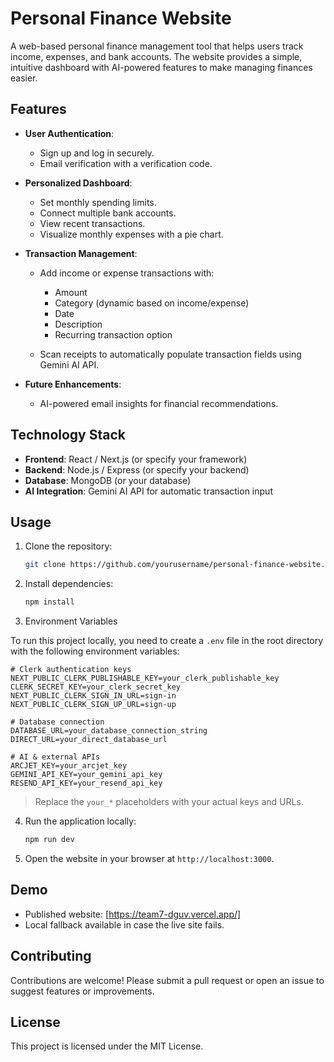 # Personal Finance Website

A web-based personal finance management tool that helps users track income, expenses, and bank accounts. The website provides a simple, intuitive dashboard with AI-powered features to make managing finances easier.

## Features

* **User Authentication**:

  * Sign up and log in securely.
  * Email verification with a verification code.

* **Personalized Dashboard**:

  * Set monthly spending limits.
  * Connect multiple bank accounts.
  * View recent transactions.
  * Visualize monthly expenses with a pie chart.

* **Transaction Management**:

  * Add income or expense transactions with:

    * Amount
    * Category (dynamic based on income/expense)
    * Date
    * Description
    * Recurring transaction option
  * Scan receipts to automatically populate transaction fields using Gemini AI API.

* **Future Enhancements**:

  * AI-powered email insights for financial recommendations.

## Technology Stack

* **Frontend**: React / Next.js (or specify your framework)
* **Backend**: Node.js / Express (or specify your backend)
* **Database**: MongoDB (or your database)
* **AI Integration**: Gemini AI API for automatic transaction input

## Usage

1. Clone the repository:

   ```bash
   git clone https://github.com/yourusername/personal-finance-website.git
   ```
2. Install dependencies:

   ```bash
   npm install
   ```
3. Environment Variables

To run this project locally, you need to create a `.env` file in the root directory with the following environment variables:

```env
# Clerk authentication keys
NEXT_PUBLIC_CLERK_PUBLISHABLE_KEY=your_clerk_publishable_key
CLERK_SECRET_KEY=your_clerk_secret_key
NEXT_PUBLIC_CLERK_SIGN_IN_URL=sign-in
NEXT_PUBLIC_CLERK_SIGN_UP_URL=sign-up

# Database connection
DATABASE_URL=your_database_connection_string
DIRECT_URL=your_direct_database_url

# AI & external APIs
ARCJET_KEY=your_arcjet_key
GEMINI_API_KEY=your_gemini_api_key
RESEND_API_KEY=your_resend_api_key
```

> Replace the `your_*` placeholders with your actual keys and URLs.
4. Run the application locally:

   ```bash
   npm run dev
   ```
5. Open the website in your browser at `http://localhost:3000`.

## Demo

* Published website: \[https://team7-dguv.vercel.app/]
* Local fallback available in case the live site fails.

## Contributing

Contributions are welcome! Please submit a pull request or open an issue to suggest features or improvements.

## License

This project is licensed under the MIT License.

